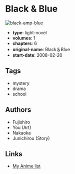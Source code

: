 # Black &amp; Blue

![black-amp-blue](https://cdn.myanimelist.net/images/manga/2/178434.jpg)

-   **type**: light-novel
-   **volumes**: 1
-   **chapters**: 6
-   **original-name**: Black＆Blue
-   **start-date**: 2008-02-20

## Tags

-   mystery
-   drama
-   school

## Authors

-   Fujishiro
-   You (Art)
-   Nakaoka
-   Junichirou (Story)

## Links

-   [My Anime list](https://myanimelist.net/manga/99028/Black___Blue)
